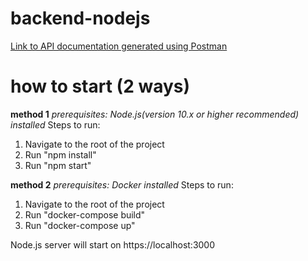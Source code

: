 # backend-nodejs

[Link to API documentation generated using Postman][1]

# how to start (2 ways)
**method 1**
*prerequisites: Node.js(version 10.x or higher recommended) installed*
Steps to run:
1. Navigate to the root of the project
2. Run "npm install"
3. Run "npm start"

**method 2**
*prerequisites: Docker installed*
Steps to run:
1. Navigate to the root of the project
2. Run "docker-compose build"
3. Run "docker-compose up"

Node.js server will start on https://localhost:3000


[1]: https://documenter.getpostman.com/view/2783029/SztBa7ga?version=latest "API Documentation"


